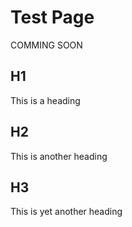 # Test Page

COMMING SOON

## H1
This is a heading
## H2
This is another heading
## H3
This is yet another heading
